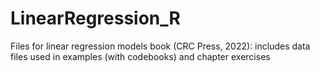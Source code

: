 # LinearRegression_R
Files for linear regression models book (CRC Press, 2022):
includes data files used in examples (with codebooks) and chapter exercises
